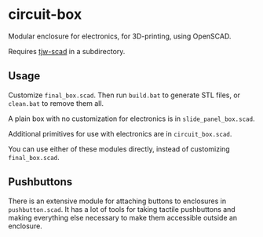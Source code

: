 # circuit-box
Modular enclosure for electronics, for 3D-printing, using OpenSCAD.

Requires [tjw-scad](https://github.com/teejaydub/tjw-scad) in a subdirectory.

## Usage

Customize `final_box.scad`.  Then run `build.bat` to generate STL files,
or `clean.bat` to remove them all.

A plain box with no customization for electronics is in `slide_panel_box.scad`.

Additional primitives for use with electronics are in `circuit_box.scad`.

You can use either of these modules directly, instead of customizing `final_box.scad`.

## Pushbuttons

There is an extensive module for attaching buttons to enclosures in `pushbutton.scad`.
It has a lot of tools for taking tactile pushbuttons and making everything else
necessary to make them accessible outside an enclosure.